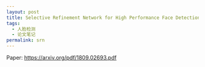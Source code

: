```yaml
---
layout: post
title: Selective Refinement Network for High Performance Face Detection
tags:
  - 人脸检测
  - 论文笔记
permalink: srn
---
```


Paper: https://arxiv.org/pdf/1809.02693.pdf

